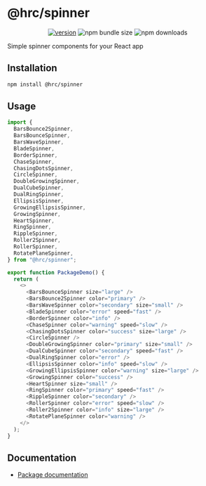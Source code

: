 # @hrc/spinner

<div align="center">

[![version](https://img.shields.io/npm/v/%40hrc%2Fspinner)](https://www.npmjs.com/package/@hrc/spinner)
![npm bundle size](https://img.shields.io/bundlephobia/minzip/%40hrc%2Fspinner)
![npm downloads](https://img.shields.io/npm/dm/%40hrc%2Fspinner)

</div>

Simple spinner components for your React app

## Installation

```bash
npm install @hrc/spinner
```

## Usage

```js
import {
  BarsBounce2Spinner,
  BarsBounceSpinner,
  BarsWaveSpinner,
  BladeSpinner,
  BorderSpinner,
  ChaseSpinner,
  ChasingDotsSpinner,
  CircleSpinner,
  DoubleGrowingSpinner,
  DualCubeSpinner,
  DualRingSpinner,
  EllipsisSpinner,
  GrowingEllipsisSpinner,
  GrowingSpinner,
  HeartSpinner,
  RingSpinner,
  RippleSpinner,
  Roller2Spinner,
  RollerSpinner,
  RotatePlaneSpinner,
} from "@hrc/spinner";

export function PackageDemo() {
  return (
    <>
      <BarsBounceSpinner size="large" />
      <BarsBounce2Spinner color="primary" />
      <BarsWaveSpinner color="secondary" size="small" />
      <BladeSpinner color="error" speed="fast" />
      <BorderSpinner color="info" />
      <ChaseSpinner color="warning" speed="slow" />
      <ChasingDotsSpinner color="success" size="large" />
      <CircleSpinner />
      <DoubleGrowingSpinner color="primary" size="small" />
      <DualCubeSpinner color="secondary" speed="fast" />
      <DualRingSpinner color="error" />
      <EllipsisSpinner color="info" speed="slow" />
      <GrowingEllipsisSpinner color="warning" size="large" />
      <GrowingSpinner color="success" />
      <HeartSpinner size="small" />
      <RingSpinner color="primary" speed="fast" />
      <RippleSpinner color="secondary" />
      <RollerSpinner color="error" speed="slow" />
      <Roller2Spinner color="info" size="large" />
      <RotatePlaneSpinner color="warning" />
    </>
  );
}
```

## Documentation

- [Package documentation](https://hdoc1509.github.io/hrc/packages/spinner/)

